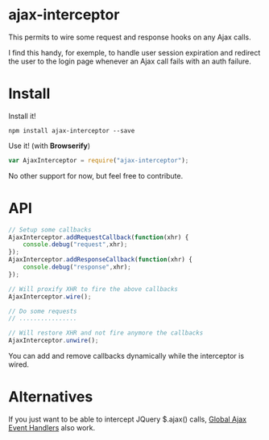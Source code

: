 ajax-interceptor
================

This permits to wire some request and response hooks on any Ajax calls.

I find this handy, for exemple, to handle user session expiration and redirect the user to the login page whenever an Ajax call fails with an auth failure.

Install
==============

Install it!
```
npm install ajax-interceptor --save
```

Use it! (with **Browserify**)
```javascript
var AjaxInterceptor = require("ajax-interceptor");
```

No other support for now, but feel free to contribute.


API
===============

```javascript
// Setup some callbacks
AjaxInterceptor.addRequestCallback(function(xhr) {
    console.debug("request",xhr);
});
AjaxInterceptor.addResponseCallback(function(xhr) {
    console.debug("response",xhr);
});

// Will proxify XHR to fire the above callbacks
AjaxInterceptor.wire();

// Do some requests
// ................

// Will restore XHR and not fire anymore the callbacks
AjaxInterceptor.unwire();
```

You can add and remove callbacks dynamically while the interceptor is wired.



Alternatives
===================

If you just want to be able to intercept JQuery $.ajax() calls, [Global Ajax Event Handlers](http://api.jquery.com/category/ajax/global-ajax-event-handlers/) also work.
